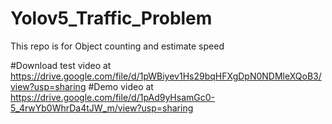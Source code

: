 # Yolov5_Traffic_Problem
This repo is for Object counting and estimate speed

#Download test video at https://drive.google.com/file/d/1pWBiyev1Hs29bqHFXgDpN0NDMleXQoB3/view?usp=sharing
#Demo video  at https://drive.google.com/file/d/1pAd9yHsamGc0-5_4rwYb0WhrDa4tJW_m/view?usp=sharing
